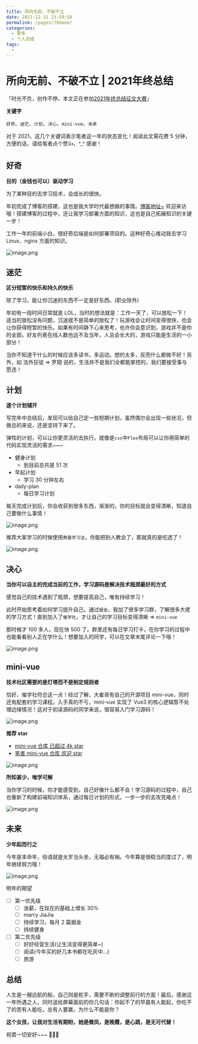 ```yaml
---
title: 所向无前、不破不立
date: 2021-12-31 23:59:59
permalink: /pages/79daee/
categories:
  - 更多
  - 个人总结
tags:
  - 
---
```


# 所向无前、不破不立 | 2021年终总结

「时光不负，创作不停，本文正在参加[2021年终总结征文大赛](https://juejin.cn/post/7034786723137585188/)」

**关键字**

`好奇`、`迷茫`、`计划`、`决心`、`mini-vue`、`未来`

对于 2021，这几个关键词表示笔者这一年的状态变化！阅读此文需花费 5 分钟，方便的话，请给笔者点个赞👍，^_^ 感谢！

<!-- more -->

## 好奇

**目的（金钱也可以）驱动学习**

为了某种目的去学习技术，会成长的很快。

年初完成了博客的搭建，这也是我大学时代最想做的事情。[博客地址~](http://66.152.176.25:309/) 欢迎来访哦！搭建博客的过程中，还让我学习部署方面的知识，这也是自己拓展知识的关键一步！

工作一年的前端小白，很好奇后端是如何部署项目的。这种好奇心推动我去学习 Linux、nginx 方面的知识。

![image.png](https://p3-juejin.byteimg.com/tos-cn-i-k3u1fbpfcp/cf9acdfa296e497f9bb60d0319e3cc3d~tplv-k3u1fbpfcp-watermark.image?)

## 迷茫

**区分短暂的快乐和持久的快乐**

除了学习，能让你沉迷的东西不一定是好东西。(职业除外)

年初有一段时间日常就是 LOL，当时的想法就是：工作一天了，可以放松一下！适当的放松没有问题，沉迷就不是简单的放松了！玩游戏会让时间变得很快，也会让你获得短暂的快乐。如果有时间静下心来思考，也许你会意识到，游戏并不是你的全部。好友列表在线人数也远不及当年，人总会长大的，游戏只能是生活的一小部分！

当你不知道干什么的时候应该多读书，多运动。想的太多，反而什么都做不好！另外，如 法外狂徒 => 罗翔 说的，生活并不是我们全都能掌控的，我们要接受事与愿违！

## 计划

**逐个计划铺开**

写完年中总结后，发现可以给自己定一些短期计划，虽然偶尔会出现一些状况，但做总的来说，还是坚持下来了。

弹性的计划，可以让你更灵活的去执行。就像是`css`中`Flex`布局可以让你用简单的代码实现灵活的需求~~~

- 健身计划
  - 到目前总共是 51 次
- 早起计划
  - 学习 30 分钟左右
- daily-plan
  - 每日学习计划

每天完成计划后，你会收获到很多东西，渐渐的，你的目标就会变得清晰，知道自己要做什么事情！

![image.png](https://p9-juejin.byteimg.com/tos-cn-i-k3u1fbpfcp/2be4396629a5411db5aaae8833e03441~tplv-k3u1fbpfcp-watermark.image?)

推荐大家学习的时候使用`费曼学习法`，你能把别人教会了，那就真的是吃透了！

![image.png](https://p6-juejin.byteimg.com/tos-cn-i-k3u1fbpfcp/71eedc89f76d4068b441aa40c275a954~tplv-k3u1fbpfcp-watermark.image?)

## 决心

**当你可以自主的完成当前的工作，学习源码是解决技术瓶颈最好的方式**

感觉自己的技术遇到了瓶颈，想要提高自己，唯有持续学习！

此时开始思考着如何学习提升自己。通过`掘金`，我加了很多学习群，了解很多大佬的学习方式！直到加入了`催学社`，才让自己的学习目标变得清晰 => `mini-vue`

那时候才 100 多人，现在快 500 了。群里还有每日学习打卡，在你学习的过程中也能看看别人正在学什么！想要加入的同学，可以在文章末尾评论一下哦！

![image.png](https://p6-juejin.byteimg.com/tos-cn-i-k3u1fbpfcp/4b1217c3e5514961b4698e8fab471632~tplv-k3u1fbpfcp-watermark.image?)

## mini-vue

**技术社区需要的是灯塔而不是制定规则者**

恰好，催学社符合这一点！经过了解，大崔哥有自己的开源项目 mini-vue，同时还有配套的学习课程。入手真的不亏，mini-vue 实现了 Vue3 的核心逻辑暂不处理边缘情况！这对于初读源码的同学来说，很容易入门学习源码！

![image.png](https://p6-juejin.byteimg.com/tos-cn-i-k3u1fbpfcp/0dc8c68ee95c4375be8f3c1c05585e35~tplv-k3u1fbpfcp-watermark.image?)

**推荐 star**

- [mini-vue 仓库 已超过 4k star](https://github.com/cuixiaorui/mini-vue)
- [笔者 mini-vue 仓库 欢迎 star](https://github.com/Leiloloaa/my-miniVue)

![image.png](https://p9-juejin.byteimg.com/tos-cn-i-k3u1fbpfcp/c05591bbea794514972af47f61586f54~tplv-k3u1fbpfcp-watermark.image?)

**所知甚少，唯学可解**

当你学习的时候，你才能感受到，自己好像什么都不会！学习源码的过程中，自己也重新了构建前端知识体系，通过每日计划的形式，一步一步的去攻克难点！

![image.png](https://p3-juejin.byteimg.com/tos-cn-i-k3u1fbpfcp/e96ed0cb67554815b9f05ee791730aff~tplv-k3u1fbpfcp-watermark.image?)

## 未来

**少年起而行之**

今年是本命年，俗语就是太岁当头坐，无福必有祸。今年算是很稳当的度过了，明年继续努力哦！

![image.png](https://p9-juejin.byteimg.com/tos-cn-i-k3u1fbpfcp/f3c89b4d1f00456d8c0aaaefab83bd4f~tplv-k3u1fbpfcp-watermark.image?)

明年的期望

- [ ] 第一优先级
  - [ ] 涨薪，在现在的基础上增长 30%
  - [ ] marry JiaJia
  - [ ] 持续学习，每月 2 篇掘金
  - [ ] 持续健身
- [ ] 第二优先级
  - [ ] 好好经营生活(让生活变得更简单~)
  - [ ] 阅读(今年买的好几本书都在吃灰中...)
  - [ ] 旅游

## 总结

人生是一艘远航的船，自己则是舵手，需要不断的调整前行的方面！最后，感谢这一年所遇之人，同时送给屏幕面前的你几句话：你起不了的早晨有人能起，你吃不了的苦有人能吃，总有人要赢，为什么不能是你？

**这个女孩，让我对生活有期盼，她是微凤，是晚霞，是心跳，是无可代替！**

祝君一切安好~~~ 👊👊👊
